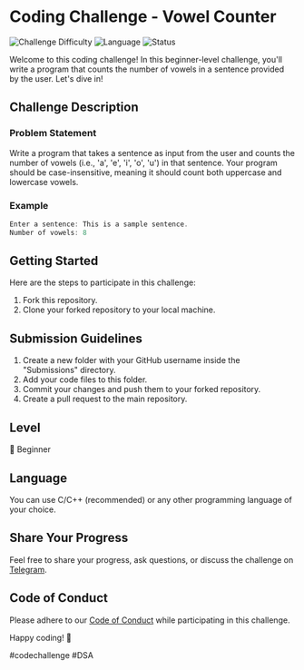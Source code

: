 # Coding Challenge - Vowel Counter

![Challenge Difficulty](https://img.shields.io/badge/Level-Beginner-brightgreen)
![Language](https://img.shields.io/badge/Language-C%2FC%2B%2B-blue)
![Status](https://img.shields.io/badge/Status-In%20Progress-orange)

Welcome to this coding challenge! In this beginner-level challenge, you'll write a program that counts the number of vowels in a sentence provided by the user. Let's dive in!

## Challenge Description

### Problem Statement

Write a program that takes a sentence as input from the user and counts the number of vowels (i.e., 'a', 'e', 'i', 'o', 'u') in that sentence. Your program should be case-insensitive, meaning it should count both uppercase and lowercase vowels.

### Example

```c
Enter a sentence: This is a sample sentence.
Number of vowels: 8
```


## Getting Started

Here are the steps to participate in this challenge:

1. Fork this repository.
2. Clone your forked repository to your local machine.

## Submission Guidelines

1. Create a new folder with your GitHub username inside the "Submissions" directory.
2. Add your code files to this folder.
3. Commit your changes and push them to your forked repository.
4. Create a pull request to the main repository.

## Level

🌟 Beginner

## Language

You can use C/C++ (recommended) or any other programming language of your choice.

## Share Your Progress

Feel free to share your progress, ask questions, or discuss the challenge on [Telegram](https://t.me/Programmers_Nation).

## Code of Conduct

Please adhere to our [Code of Conduct](CODE_OF_CONDUCT.md) while participating in this challenge.

Happy coding! 🚀

#codechallenge #DSA


